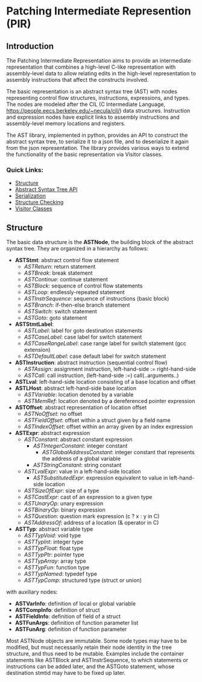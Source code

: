 # Patching Intermediate Represention (PIR)

## Introduction

The Patching Intermediate Representation aims to provide an intermediate representation
that combines a high-level C-like representation with assembly-level data to allow
relating edits in the high-level representation
to assembly instructions that affect the constructs involved.

The basic representation is an abstract syntax tree (AST) with nodes representing
control flow structures, instructions, expressions, and types. The nodes are modeled
after the CIL (C Intermediate Language, <https://people.eecs.berkeley.edu/~necula/cil/>) data structures. Instruction and expression
nodes have explicit links to assembly instructions and assembly-level memory locations
and registers.

The AST library, implemented in python, provides an API to construct the abstract
syntax tree, to serialize it to a json file, and to deserialize it again from the
json representation. The library provides various ways to extend the functionality
of the basic representation via Visitor classes.

### Quick Links:

- [Structure](#Structure)
- [Abstract Syntax Tree API](api.md)
- [Serialization](serialization.md)
- [Structure Checking](checkers.md)
- [Visitor Classes](visitors.md)

## Structure

The basic data structure is the **ASTNode**, the building block of the abstract
syntax tree. They are organized in a hierarchy as follows:

- **ASTStmt**: abstract control flow statement
  - *ASTReturn*: return statement
  - *ASTBreak*: break statement
  - *ASTContinue*: continue statement
  - *ASTBlock*: sequence of control flow statements
  - *ASTLoop*: endlessly-repeated statement
  - *ASTInstrSequence*: sequence of instructions (basic block)
  - *ASTBranch*: if-then-else branch statement
  - *ASTSwitch*: switch statement
  - *ASTGoto*: goto statement
- **ASTStmtLabel**:
  - *ASTLabel*: label for goto destination statements
  - *ASTCaseLabel*: case label for switch statement
  - *ASTCaseRangeLabel*: case range label for switch statement (gcc extension)
  - *ASTDefaultLabel*: case default label for switch statement
- **ASTInstruction**: abstract instruction (sequential control flow)
  - *ASTAssign*: assignment instruction, left-hand-side := right-hand-side
  - *ASTCall*: call instruction, (left-hand-side :=) call(..arguments..)
- **ASTLval**: left-hand-side location consisting of a base location and offset
- **ASTLHost**: abstract left-hand-side base location
  - *ASTVariable*: location denoted by a variable
  - *ASTMemRef*: location denoted by a dereferenced pointer expression
- **ASTOffset**: abstract representation of location offset
  - *ASTNoOffset*: no offset
  - *ASTFieldOffset*: offset within a struct given by a field name
  - *ASTIndexOffset*: offset within an array given by an index expression
- **ASTExpr**: abstract expression
  - *ASTConstant*: abstract constant expression
    - *ASTIntegerConstant*: integer constant
      - *ASTGlobalAddressConstant*: integer constant that represents the address of
        a global variable
    - *ASTStringConstant*: string constant
  - *ASTLvalExpr*: value in a left-hand-side location
    - *ASTSubstitutedExpr*: expression equivalent to value in left-hand-side location
  - *ASTSizeOfExpr*: size of a type
  - *ASTCastExpr*: cast of an expression to a given type
  - *ASTUnaryOp*: unary expression
  - *ASTBinaryOp*: binary expression
  - *ASTQuestion*: question mark expression (c ? x : y in C)
  - *ASTAddressOf*: address of a location (& operator in C)
- **ASTTyp**: abstract variable type
  - *ASTTypVoid*: void type
  - *ASTTypInt*: integer type
  - *ASTTypFloat*: float type
  - *ASTTypPtr*: pointer type
  - *ASTTypArray*: array type
  - *ASTTypFun*: function type
  - *ASTTypNamed*: typedef type
  - *ASTTypComp*: structured type (struct or union)

with auxiliary nodes:

- **ASTVarInfo**: definition of local or global variable
- **ASTCompInfo**: definition of struct
- **ASTFieldInfo**: definition of field of a struct
- **ASTFunArgs**: definition of function parameter list
- **ASTFunArg**: definition of function parameter


Most ASTNode objects are immutable. Some node types may have to be modified, but must
necessarily retain their node identity in the tree structure, and thus need to
be mutable. Examples include the container statements like ASTBlock and ASTInstrSequence,
to which statements or instructions can be added later, and the ASTGoto statement,
whose destination stmtid may have to be fixed up later.
